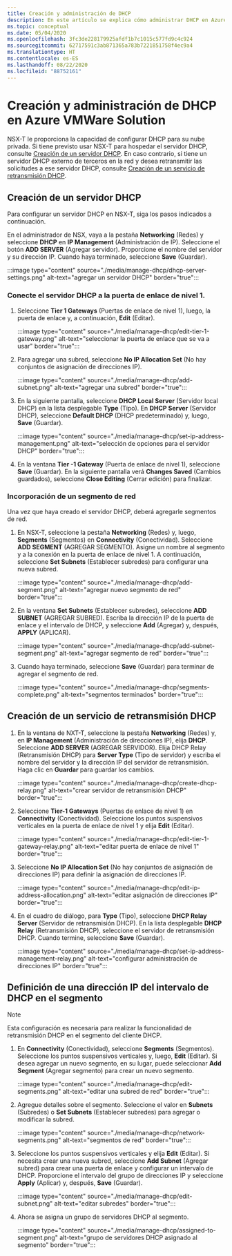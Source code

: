 ```yaml
---
title: Creación y administración de DHCP
description: En este artículo se explica cómo administrar DHCP en Azure VMware Solution.
ms.topic: conceptual
ms.date: 05/04/2020
ms.openlocfilehash: 3fc3de228179925afdf1b7c1015c577fd9c4c924
ms.sourcegitcommit: 62717591c3ab871365a783b7221851758f4ec9a4
ms.translationtype: HT
ms.contentlocale: es-ES
ms.lasthandoff: 08/22/2020
ms.locfileid: "88752161"
---
```

# <a name="how-to-create-and-manage-dhcp-in-azure-vmware-solution"></a>Creación y administración de DHCP en Azure VMWare Solution

NSX-T le proporciona la capacidad de configurar DHCP para su nube privada. Si tiene previsto usar NSX-T para hospedar el servidor DHCP, consulte [Creación de un servidor DHCP](#create-dhcp-server). En caso contrario, si tiene un servidor DHCP externo de terceros en la red y desea retransmitir las solicitudes a ese servidor DHCP, consulte [Creación de un servicio de retransmisión DHCP](#create-dhcp-relay-service).

## <a name="create-dhcp-server"></a>Creación de un servidor DHCP

Para configurar un servidor DHCP en NSX-T, siga los pasos indicados a continuación.

En el administrador de NSX, vaya a la pestaña **Networking** (Redes) y seleccione **DHCP** en **IP Management** (Administración de IP). Seleccione el botón **ADD SERVER** (Agregar servidor). Proporcione el nombre del servidor y su dirección IP. Cuando haya terminado, seleccione **Save** (Guardar).

:::image type="content" source="./media/manage-dhcp/dhcp-server-settings.png" alt-text="agregar un servidor DHCP" border="true":::

### <a name="connect-dhcp-server-to-the-tier-1-gateway"></a>Conecte el servidor DHCP a la puerta de enlace de nivel 1.

1. Seleccione **Tier 1 Gateways** (Puertas de enlace de nivel 1), luego, la puerta de enlace y, a continuación, **Edit** (Editar).

   :::image type="content" source="./media/manage-dhcp/edit-tier-1-gateway.png" alt-text="seleccionar la puerta de enlace que se va a usar" border="true":::

1. Para agregar una subred, seleccione **No IP Allocation Set** (No hay conjuntos de asignación de direcciones IP).

   :::image type="content" source="./media/manage-dhcp/add-subnet.png" alt-text="agregar una subred" border="true":::

1. En la siguiente pantalla, seleccione **DHCP Local Server** (Servidor local DHCP) en la lista desplegable **Type** (Tipo). En **DHCP Server** (Servidor DHCP), seleccione **Default DHCP** (DHCP predeterminado) y, luego, **Save** (Guardar).

   :::image type="content" source="./media/manage-dhcp/set-ip-address-management.png" alt-text="selección de opciones para el servidor DHCP" border="true":::

1. En la ventana **Tier -1 Gateway** (Puerta de enlace de nivel 1), seleccione **Save** (Guardar). En la siguiente pantalla verá **Changes Saved** (Cambios guardados), seleccione **Close Editing** (Cerrar edición) para finalizar.

### <a name="add-a-network-segment"></a>Incorporación de un segmento de red

Una vez que haya creado el servidor DHCP, deberá agregarle segmentos de red.

1. En NSX-T, seleccione la pestaña **Networking** (Redes) y, luego, **Segments** (Segmentos) en **Connectivity** (Conectividad). Seleccione **ADD SEGMENT** (AGREGAR SEGMENTO). Asigne un nombre al segmento y a la conexión en la puerta de enlace de nivel 1. A continuación, seleccione **Set Subnets** (Establecer subredes) para configurar una nueva subred. 

   :::image type="content" source="./media/manage-dhcp/add-segment.png" alt-text="agregar nuevo segmento de red" border="true":::

1. En la ventana **Set Subnets** (Establecer subredes), seleccione **ADD SUBNET** (AGREGAR SUBRED). Escriba la dirección IP de la puerta de enlace y el intervalo de DHCP, y seleccione **Add** (Agregar) y, después, **APPLY** (APLICAR).

   :::image type="content" source="./media/manage-dhcp/add-subnet-segment.png" alt-text="agregar segmento de red" border="true":::

1. Cuando haya terminado, seleccione **Save** (Guardar) para terminar de agregar el segmento de red.

   :::image type="content" source="./media/manage-dhcp/segments-complete.png" alt-text="segmentos terminados" border="true":::

## <a name="create-dhcp-relay-service"></a>Creación de un servicio de retransmisión DHCP

1. En la ventana de NXT-T, seleccione la pestaña **Networking** (Redes) y, en **IP Management** (Administración de direcciones IP), elija **DHCP**. Seleccione **ADD SERVER** (AGREGAR SERVIDOR). Elija DHCP Relay (Retransmisión DHCP) para **Server Type** (Tipo de servidor) y escriba el nombre del servidor y la dirección IP del servidor de retransmisión. Haga clic en **Guardar** para guardar los cambios.

   :::image type="content" source="./media/manage-dhcp/create-dhcp-relay.png" alt-text="crear servidor de retransmisión DHCP" border="true":::

1. Seleccione **Tier-1 Gateways** (Puertas de enlace de nivel 1) en **Connectivity** (Conectividad). Seleccione los puntos suspensivos verticales en la puerta de enlace de nivel 1 y elija **Edit** (Editar).

   :::image type="content" source="./media/manage-dhcp/edit-tier-1-gateway-relay.png" alt-text="editar puerta de enlace de nivel 1" border="true":::

1. Seleccione **No IP Allocation Set** (No hay conjuntos de asignación de direcciones IP) para definir la asignación de direcciones IP.

   :::image type="content" source="./media/manage-dhcp/edit-ip-address-allocation.png" alt-text="editar asignación de direcciones IP" border="true":::

1. En el cuadro de diálogo, para **Type** (Tipo), seleccione **DHCP Relay Server** (Servidor de retransmisión DHCP). En la lista desplegable **DHCP Relay** (Retransmisión DHCP), seleccione el servidor de retransmisión DHCP. Cuando termine, seleccione **Save** (Guardar).

   :::image type="content" source="./media/manage-dhcp/set-ip-address-management-relay.png" alt-text="configurar administración de direcciones IP" border="true":::

## <a name="specify-a-dhcp-range-ip-on-segment"></a>Definición de una dirección IP del intervalo de DHCP en el segmento

> [!NOTE]
> Esta configuración es necesaria para realizar la funcionalidad de retransmisión DHCP en el segmento del cliente DHCP. 

1. En **Connectivity** (Conectividad), seleccione **Segments** (Segmentos). Seleccione los puntos suspensivos verticales y, luego, **Edit** (Editar). Si desea agregar un nuevo segmento, en su lugar, puede seleccionar **Add Segment** (Agregar segmento) para crear un nuevo segmento.

   :::image type="content" source="./media/manage-dhcp/edit-segments.png" alt-text="editar una subred de red" border="true":::

1. Agregue detalles sobre el segmento. Seleccione el valor en **Subnets** (Subredes) o **Set Subnets** (Establecer subredes) para agregar o modificar la subred.

   :::image type="content" source="./media/manage-dhcp/network-segments.png" alt-text="segmentos de red" border="true":::

1. Seleccione los puntos suspensivos verticales y elija **Edit** (Editar). Si necesita crear una nueva subred, seleccione **Add Subnet** (Agregar subred) para crear una puerta de enlace y configurar un intervalo de DHCP. Proporcione el intervalo del grupo de direcciones IP y seleccione **Apply** (Aplicar) y, después, **Save** (Guardar).

   :::image type="content" source="./media/manage-dhcp/edit-subnet.png" alt-text="editar subredes" border="true":::

1. Ahora se asigna un grupo de servidores DHCP al segmento.

   :::image type="content" source="./media/manage-dhcp/assigned-to-segment.png" alt-text="grupo de servidores DHCP asignado al segmento" border="true":::
